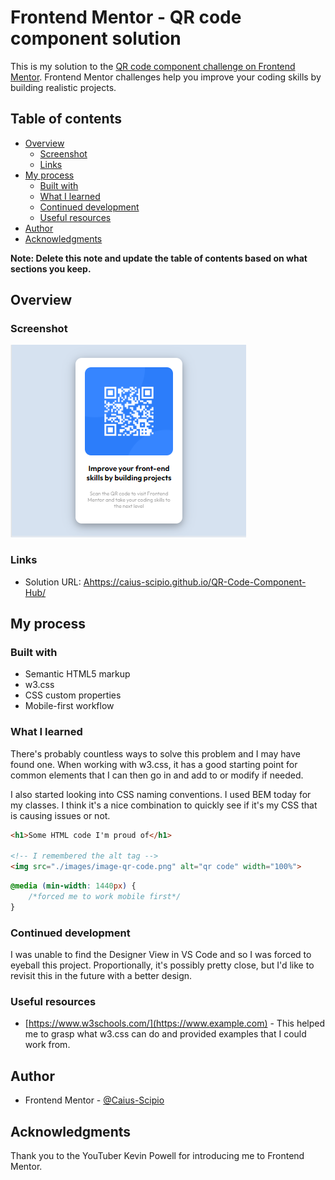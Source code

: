 # Frontend Mentor - QR code component solution

This is my solution to the [QR code component challenge on Frontend Mentor](https://www.frontendmentor.io/challenges/qr-code-component-iux_sIO_H). Frontend Mentor challenges help you improve your coding skills by building realistic projects. 

## Table of contents

- [Overview](#overview)
  - [Screenshot](#screenshot)
  - [Links](#links)
- [My process](#my-process)
  - [Built with](#built-with)
  - [What I learned](#what-i-learned)
  - [Continued development](#continued-development)
  - [Useful resources](#useful-resources)
- [Author](#author)
- [Acknowledgments](#acknowledgments)

**Note: Delete this note and update the table of contents based on what sections you keep.**

## Overview

### Screenshot

![](./images/Sample.png)


### Links

- Solution URL: [Ahttps://caius-scipio.github.io/QR-Code-Component-Hub/](https://your-solution-url.com)

## My process

### Built with

- Semantic HTML5 markup
- w3.css
- CSS custom properties
- Mobile-first workflow

### What I learned

There's probably countless ways to solve this problem and I may have found one. When working with w3.css, it has a good starting point for common elements that I can then go in and add to or modify if needed.

I also started looking into CSS naming conventions. I used BEM today for my classes. I think it's a nice combination to quickly see if it's my CSS that is causing issues or not.

```html
<h1>Some HTML code I'm proud of</h1>

<!-- I remembered the alt tag -->
<img src="./images/image-qr-code.png" alt="qr code" width="100%">

```
```css
@media (min-width: 1440px) {
    /*forced me to work mobile first*/
}
```

### Continued development

I was unable to find the Designer View in VS Code and so I was forced to eyeball this project. Proportionally, it's possibly pretty close, but I'd like to revisit this in the future with a better design.

### Useful resources

- [https://www.w3schools.com/](https://www.example.com) - This helped me to grasp what w3.css can do and provided examples that I could work from.

## Author

- Frontend Mentor - [@Caius-Scipio](https://www.frontendmentor.io/profile/yourusername)

## Acknowledgments

Thank you to the YouTuber Kevin Powell for introducing me to Frontend Mentor.